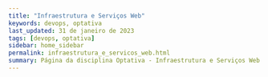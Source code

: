 ```yaml
---
title: "Infraestrutura e Serviços Web"
keywords: devops, optativa
last_updated: 31 de janeiro de 2023 
tags: [devops, optativa]
sidebar: home_sidebar
permalink: infraestrutura_e_servicos_web.html
summary: Página da disciplina Optativa - Infraestrutura e Serviços Web
---
```



